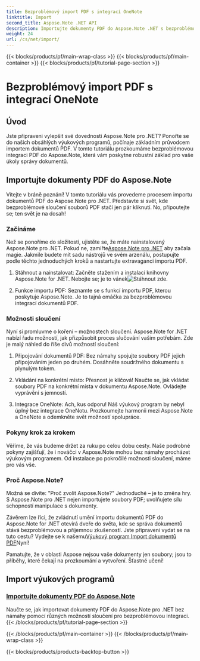 ```yaml
---
title: Bezproblémový import PDF s integrací OneNote
linktitle: Import
second_title: Aspose.Note .NET API
description: Importujte dokumenty PDF do Aspose.Note .NET s bezproblémovou integrací pomocí různých možností sloučení. Učte se pomocí výukových programů krok za krokem, včetně integrace OneNotu.
weight: 24
url: /cs/net/import/
---
```


{{< blocks/products/pf/main-wrap-class >}}
{{< blocks/products/pf/main-container >}}
{{< blocks/products/pf/tutorial-page-section >}}

# Bezproblémový import PDF s integrací OneNote


## Úvod

Jste připraveni vylepšit své dovednosti Aspose.Note pro .NET? Ponořte se do našich obsáhlých výukových programů, počínaje základním průvodcem importem dokumentů PDF. V tomto tutoriálu prozkoumáme bezproblémovou integraci PDF do Aspose.Note, která vám poskytne robustní základ pro vaše úkoly správy dokumentů.

## Importujte dokumenty PDF do Aspose.Note

Vítejte v bráně poznání! V tomto tutoriálu vás provedeme procesem importu dokumentů PDF do Aspose.Note pro .NET. Představte si svět, kde bezproblémové sloučení souborů PDF stačí jen pár kliknutí. No, připoutejte se; ten svět je na dosah!

### Začínáme

 Než se ponoříme do složitostí, ujistěte se, že máte nainstalovaný Aspose.Note pro .NET. Pokud ne, zamiřte[Aspose.Note pro .NET](https://products.aspose.com/note/net) aby začala magie. Jakmile budete mít sadu nástrojů ve svém arzenálu, postupujte podle těchto jednoduchých kroků a nastartujte extravaganci importu PDF.

1. Stáhnout a nainstalovat: Začněte stažením a instalací knihovny Aspose.Note for .NET. Nebojte se; je to vánek![Stáhnout zde](https://downloads.aspose.com/note/net).

2. Funkce importu PDF: Seznamte se s funkcí importu PDF, kterou poskytuje Aspose.Note. Je to tajná omáčka za bezproblémovou integrací dokumentů PDF.

### Možnosti sloučení

Nyní si promluvme o koření – možnostech sloučení. Aspose.Note for .NET nabízí řadu možností, jak přizpůsobit proces slučování vašim potřebám. Zde je malý náhled do říše divů možností sloučení:

1. Připojování dokumentů PDF: Bez námahy spojujte soubory PDF jejich připojováním jeden po druhém. Dosáhněte soudržného dokumentu s plynulým tokem.

2. Vkládání na konkrétní místo: Přesnost je klíčová! Naučte se, jak vkládat soubory PDF na konkrétní místa v dokumentu Aspose.Note. Ovládejte vyprávění s jemností.

3. Integrace OneNote: Ach, kus odporu! Náš výukový program by nebyl úplný bez integrace OneNotu. Prozkoumejte harmonii mezi Aspose.Note a OneNote a odemkněte svět možností spolupráce.

### Pokyny krok za krokem

Věříme, že vás budeme držet za ruku po celou dobu cesty. Naše podrobné pokyny zajišťují, že i nováčci v Aspose.Note mohou bez námahy procházet výukovým programem. Od instalace po pokročilé možnosti sloučení, máme pro vás vše.

### Proč Aspose.Note?

Možná se divíte: "Proč zvolit Aspose.Note?" Jednoduché – je to změna hry. S Aspose.Note pro .NET nejen importujete soubory PDF; uvolňujete sílu schopností manipulace s dokumenty.

 Závěrem lze říci, že zvládnutí umění importu dokumentů PDF do Aspose.Note for .NET otevírá dveře do světa, kde se správa dokumentů stává bezproblémovou a příjemnou zkušeností. Jste připraveni vydat se na tuto cestu? Vydejte se k našemu[Výukový program Import dokumentů PDF](./import-pdf-documents/)Nyní!

Pamatujte, že v oblasti Aspose nejsou vaše dokumenty jen soubory; jsou to příběhy, které čekají na prozkoumání a vytvoření. Šťastné učení!
## Import výukových programů
### [Importujte dokumenty PDF do Aspose.Note](./import-pdf-documents/)
Naučte se, jak importovat dokumenty PDF do Aspose.Note pro .NET bez námahy pomocí různých možností sloučení pro bezproblémovou integraci.
{{< /blocks/products/pf/tutorial-page-section >}}

{{< /blocks/products/pf/main-container >}}
{{< /blocks/products/pf/main-wrap-class >}}

{{< blocks/products/products-backtop-button >}}
